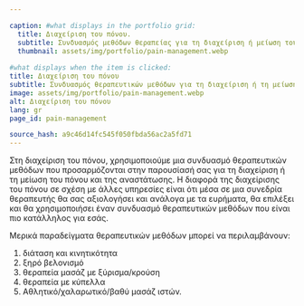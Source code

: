 ```yaml
---

caption: #what displays in the portfolio grid:
  title: Διαχείριση του πόνου.
  subtitle: Συνδυασμός μεθόδων θεραπείας για τη διαχείριση ή μείωση του πόνου και της δυσφορίας.
  thumbnail: assets/img/portfolio/pain-management.webp
  
#what displays when the item is clicked:
title: Διαχείριση του πόνου
subtitle: Συνδυασμός θεραπευτικών μεθόδων για τη διαχείριση ή τη μείωση του πόνου και της δυσφορίας.
image: assets/img/portfolio/pain-management.webp
alt: Διαχείριση του πόνου
lang: gr
page_id: pain-management

source_hash: a9c46d14fc545f050fbda56ac2a5fd71
---
```

Στη διαχείριση του πόνου, χρησιμοποιούμε μια συνδυασμό θεραπευτικών μεθόδων που προσαρμόζονται στην παρουσίασή σας για τη διαχείριση ή τη μείωση του πόνου και της αναστάτωσης. Η διαφορά της διαχείρισης του πόνου σε σχέση με άλλες υπηρεσίες είναι ότι μέσα σε μια συνεδρία θεραπευτής θα σας αξιολογήσει και ανάλογα με τα ευρήματα, θα επιλέξει και θα χρησιμοποιήσει έναν συνδυασμό θεραπευτικών μεθόδων που είναι πιο κατάλληλος για εσάς.

Μερικά παραδείγματα θεραπευτικών μεθόδων μπορεί να περιλαμβάνουν:
1. διάταση και κινητικότητα
2. ξηρό βελονισμό
3. θεραπεία μασάζ με ξύρισμα/κρούση
4. θεραπεία με κύπελλα
5. Αθλητικό/χαλαρωτικό/βαθύ μασάζ ιστών.